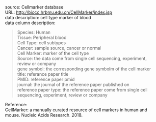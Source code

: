 source: Cellmarker database  
URL: http://biocc.hrbmu.edu.cn/CellMarker/index.jsp  
data description: cell type marker of blood  
data column description:
>Species: Human  
Tissue: Peripheral blood  
Cell Type: cell subtypes  
Cancer: sample source, cancer or normal  
Cell Marker: marker of the cell type  
Source: the data come from single cell sequencing, experiment, review or company  
gene symbol: the corresponding gene symbolm of the cell marker  
title: referance paper title  
PMID: reference paper pmid  
journal: the journal of the reference paper published on  
reference paper type: the reference paper come from single cell sequencing, experiment, review or company  

Reference:  
CellMarker: a manually curated resource of cell markers in human and mouse. Nucleic Acids Research. 2018. 
